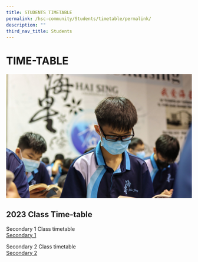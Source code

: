 ```yaml
---
title: STUDENTS TIMETABLE
permalink: /hsc-community/Students/timetable/permalink/
description: ""
third_nav_title: Students
---
```

TIME-TABLE
==========

![](/images/timetable.jpeg)

2023 Class Time-table
---------------------

Secondary 1 Class timetable   
[Secondary 1](/files/sec1.pdf)

Secondary 2 Class timetable   
[Secondary 2](/files/sec2.pdf)
